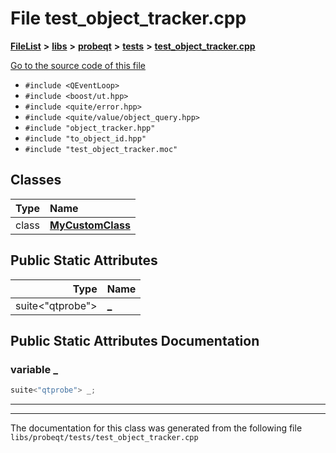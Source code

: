 

# File test\_object\_tracker.cpp



[**FileList**](files.md) **>** [**libs**](dir_6719ab1f1f7655efc2fa43f7eb574fd1.md) **>** [**probeqt**](dir_22ab9f3959c1273824a5221c73ee839d.md) **>** [**tests**](dir_c1613d43beada98aaa8aaa25db1fb827.md) **>** [**test\_object\_tracker.cpp**](test__object__tracker_8cpp.md)

[Go to the source code of this file](test__object__tracker_8cpp_source.md)



* `#include <QEventLoop>`
* `#include <boost/ut.hpp>`
* `#include <quite/error.hpp>`
* `#include <quite/value/object_query.hpp>`
* `#include "object_tracker.hpp"`
* `#include "to_object_id.hpp"`
* `#include "test_object_tracker.moc"`















## Classes

| Type | Name |
| ---: | :--- |
| class | [**MyCustomClass**](classMyCustomClass.md) <br> |








## Public Static Attributes

| Type | Name |
| ---: | :--- |
|  suite&lt;"qtprobe"&gt; | [**\_**](#variable-_)  <br> |










































## Public Static Attributes Documentation




### variable \_ 

```C++
suite<"qtprobe"> _;
```




<hr>

------------------------------
The documentation for this class was generated from the following file `libs/probeqt/tests/test_object_tracker.cpp`

